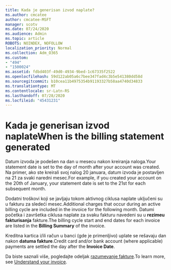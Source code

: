 ```yaml
---
title: Kada je generisan izvod naplate?
ms.author: cmcatee
author: cmcatee-MSFT
manager: scotv
ms.date: 07/24/2020
ms.audience: Admin
ms.topic: article
ROBOTS: NOINDEX, NOFOLLOW
localization_priority: Normal
ms.collection: Adm_O365
ms.custom:
- "494"
- "1500024"
ms.assetid: fdbd403f-49d0-4934-9bed-1c67335f2522
ms.openlocfilehash: 59d122ab05a6c7bee347fad4c3b5e541380dd58d
ms.sourcegitcommit: b10cea11b4975354b91193327b58aa4740d34833
ms.translationtype: MT
ms.contentlocale: sr-Latn-RS
ms.lasthandoff: 07/28/2020
ms.locfileid: "45431231"
---
```

# <a name="when-is-the-billing-statement-generated"></a><span data-ttu-id="282dc-102">Kada je generisan izvod naplate</span><span class="sxs-lookup"><span data-stu-id="282dc-102">When is the billing statement generated</span></span>

<span data-ttu-id="282dc-103">Datum izvoda je podešen na dan u mesecu nakon kreiranja naloga.</span><span class="sxs-lookup"><span data-stu-id="282dc-103">Your statement date is set to the day of month after your account was created.</span></span> <span data-ttu-id="282dc-104">Na primer, ako ste kreirali svoj nalog 20 januara, datum izvoda je postavljen na 21 za svaki naredni mesec.</span><span class="sxs-lookup"><span data-stu-id="282dc-104">For example, if you created your account on the 20th of January, your statement date is set to the 21st for each subsequent month.</span></span>

<span data-ttu-id="282dc-105">Dodatni troškovi koji se javljaju tokom aktivnog ciklusa naplate uključeni su u fakturu za sledeći mesec.</span><span class="sxs-lookup"><span data-stu-id="282dc-105">Additional charges that occur during an active billing cycle are included in the invoice for the following month.</span></span> <span data-ttu-id="282dc-106">Datumi početka i završetka ciklusa naplate za svaku fakturu navedeni su u **rezimeu fakturisanja** fakture.</span><span class="sxs-lookup"><span data-stu-id="282dc-106">The billing cycle start and end dates for each invoice are listed in the **Billing Summary** of the invoice.</span></span>

<span data-ttu-id="282dc-107">Kreditna kartica i/ili račun u banci (gde je primenljivo) uplate se rešavaju dan nakon **datuma fakture**.</span><span class="sxs-lookup"><span data-stu-id="282dc-107">Credit card and/or bank account (where applicable) payments are settled the day after the **Invoice Date**.</span></span>
  
<span data-ttu-id="282dc-108">Da biste saznali više, pogledajte odeljak [razumevanje fakture](https://docs.microsoft.com/microsoft-365/commerce/billing-and-payments/understand-your-invoice2).</span><span class="sxs-lookup"><span data-stu-id="282dc-108">To learn more, see [Understand your invoice](https://docs.microsoft.com/microsoft-365/commerce/billing-and-payments/understand-your-invoice2).</span></span>